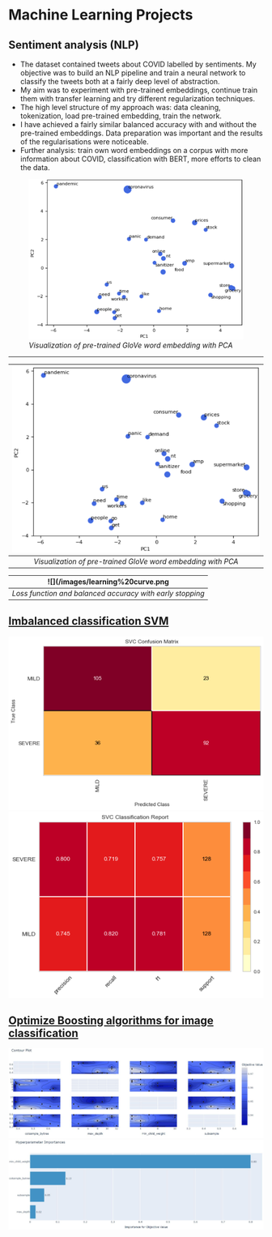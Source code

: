 # **Machine Learning Projects**
## **Sentiment analysis (NLP)**
- The dataset contained tweets about COVID labelled by sentiments. My objective was to build an NLP pipeline and train a neural network to classify the tweets both at a fairly deep level of abstraction.
- My aim was to experiment with pre-trained embeddings, continue train them with transfer learning and try different regularization techniques.
- The high level structure of my approach was: data cleaning, tokenization, load pre-trained embedding, train the network.
- I have achieved a fairly similar balanced accuracy with and without the pre-trained embeddings. Data preparation was important and the results of the regularisations were noticeable.
- Further analysis: train own word embeddings on a corpus with more information about COVID, classification with BERT, more efforts to clean the data.

<figure>
  <img src="/images/pca.png" title="Visualization of pre-trained GloVe word embedding with PCA" alt="PCA" style="width: 600px;"/>
  <figcaption><i>Visualization of pre-trained GloVe word embedding with PCA</i></figcaption>
</figure>

-----------------------------------
| ![](/images/pca.png) | 
|:--:| 
| *Visualization of pre-trained GloVe word embedding with PCA* |

| ![](/images/learning%20curve.png | 
|:--:| 
| *Loss function and balanced accuracy with early stopping* |

## [Imbalanced classification SVM](https://github.com/berndtmihaly/data-science-projects/blob/main/Berndt_Mih%C3%A1ly_SVM_Classification.ipynb)
![](https://github.com/berndtmihaly/data-science-projects/blob/main/images/svm%20cm.png)
![](https://github.com/berndtmihaly/data-science-projects/blob/main/images/svm%20class%20report.png)

## [Optimize Boosting algorithms for image classification](https://colab.research.google.com/drive/1b0i2a5Hxji9hWAwDTzxXV2VhNamEiRYs?usp=sharing)
![](https://github.com/berndtmihaly/data-science-projects/blob/main/images/xgboost.JPG)
![](/images/xgboost2.JPG)
